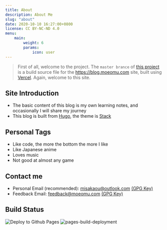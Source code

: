 ```yaml
---
title: About
description: About Me
slug: "about"
date: 2020-10-10 16:27:00+0800
license: CC BY-NC-ND 4.0
menu:
    main: 
        weight: 6
        params:
            icon: user
---
```


> First of all, welcome to the project. The `master brance` of [this project](https://github.com/Misakaou/blog) is a build source file for the <https://blog.moeomu.com> site, built using [Vercel](https://vercel.com/). Again, welcome to this site.

## Site Introduction

- The basic content of this blog is my own learning notes, and occasionally I will share my journey
- This blog is built from [Hugo](https://gohugo.io/), the theme is [Stack](https://github.com/CaiJimmy/hugo-theme-stack)

## Personal Tags

- Like code, the more the bottom the more I like
- Like Japanese anime
- Loves music
- Not good at almost any game

## Contact me

- Personal Email (recommended): <misakaou@outlook.com> [(GPG Key)](./Misaka_m_0xED260593_Public.asc)
- Feedback Email: <feedback@moeomu.com> [(GPG Key)](./Misaka_0x9A630CD2_public.asc)

## Build Status

![Deploy to Github Pages](https://github.com/Misakaou/blog/actions/workflows/deploy.yml/badge.svg)
![pages-build-deployment](https://github.com/Misakaou/blog/actions/workflows/pages/pages-build-deployment/badge.svg)
